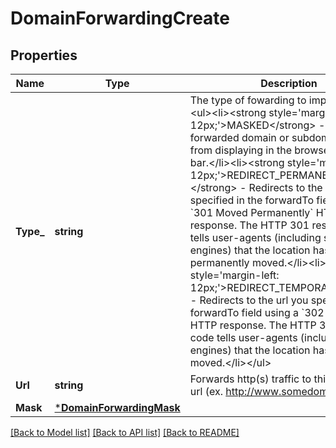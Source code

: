 # DomainForwardingCreate

## Properties
Name | Type | Description | Notes
------------ | ------------- | ------------- | -------------
**Type_** | **string** | The type of fowarding to implement&lt;br/&gt;&lt;ul&gt;&lt;li&gt;&lt;strong style&#x3D;&#x27;margin-left: 12px;&#x27;&gt;MASKED&lt;/strong&gt; - Prevents the forwarded domain or subdomain URL from displaying in the browser&#x27;s address bar.&lt;/li&gt;&lt;li&gt;&lt;strong style&#x3D;&#x27;margin-left: 12px;&#x27;&gt;REDIRECT_PERMANENT*&lt;/strong&gt; - Redirects to the url you specified in the forwardTo field using a &#x60;301 Moved Permanently&#x60; HTTP response. The HTTP 301 response code tells user-agents (including search engines) that the location has permanently moved.&lt;/li&gt;&lt;li&gt;&lt;strong style&#x3D;&#x27;margin-left: 12px;&#x27;&gt;REDIRECT_TEMPORARY&lt;/strong&gt; - Redirects to the url you specified in the forwardTo field using a &#x60;302 Found&#x60; HTTP response. The HTTP 302 response code tells user-agents (including search engines) that the location has temporarily moved.&lt;/li&gt;&lt;/ul&gt; | [default to TYPE_.REDIRECT_PERMANENT]
**Url** | **string** | Forwards http(s) traffic to this destination url (ex. http://www.somedomain.com/) | [default to null]
**Mask** | [***DomainForwardingMask**](DomainForwardingMask.md) |  | [optional] [default to null]

[[Back to Model list]](../README.md#documentation-for-models) [[Back to API list]](../README.md#documentation-for-api-endpoints) [[Back to README]](../README.md)

